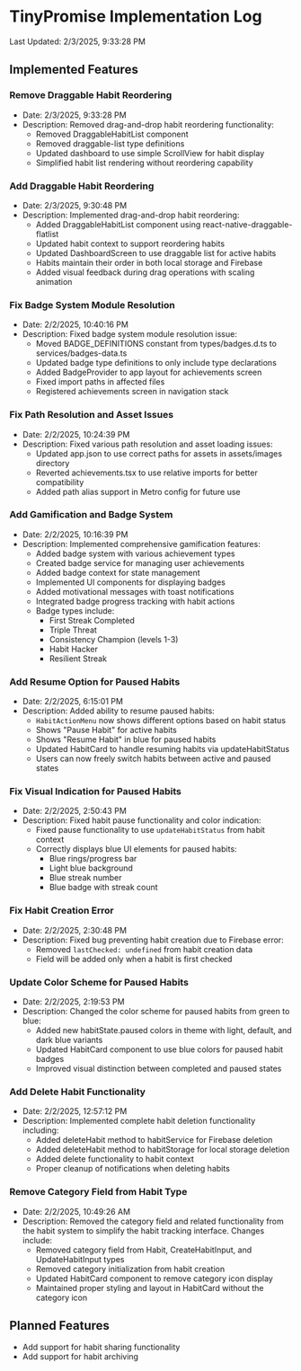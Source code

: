 # TinyPromise Implementation Log

Last Updated: 2/3/2025, 9:33:28 PM

## Implemented Features

### Remove Draggable Habit Reordering
- Date: 2/3/2025, 9:33:28 PM
- Description: Removed drag-and-drop habit reordering functionality:
  - Removed DraggableHabitList component
  - Removed draggable-list type definitions
  - Updated dashboard to use simple ScrollView for habit display
  - Simplified habit list rendering without reordering capability

### Add Draggable Habit Reordering
- Date: 2/3/2025, 9:30:48 PM
- Description: Implemented drag-and-drop habit reordering:
  - Added DraggableHabitList component using react-native-draggable-flatlist
  - Updated habit context to support reordering habits
  - Updated DashboardScreen to use draggable list for active habits
  - Habits maintain their order in both local storage and Firebase
  - Added visual feedback during drag operations with scaling animation

### Fix Badge System Module Resolution
- Date: 2/2/2025, 10:40:16 PM
- Description: Fixed badge system module resolution issue:
  - Moved BADGE_DEFINITIONS constant from types/badges.d.ts to services/badges-data.ts
  - Updated badge type definitions to only include type declarations
  - Added BadgeProvider to app layout for achievements screen
  - Fixed import paths in affected files
  - Registered achievements screen in navigation stack

### Fix Path Resolution and Asset Issues
- Date: 2/2/2025, 10:24:39 PM
- Description: Fixed various path resolution and asset loading issues:
  - Updated app.json to use correct paths for assets in assets/images directory
  - Reverted achievements.tsx to use relative imports for better compatibility
  - Added path alias support in Metro config for future use

### Add Gamification and Badge System
- Date: 2/2/2025, 10:16:39 PM
- Description: Implemented comprehensive gamification features:
  - Added badge system with various achievement types
  - Created badge service for managing user achievements
  - Added badge context for state management
  - Implemented UI components for displaying badges
  - Added motivational messages with toast notifications
  - Integrated badge progress tracking with habit actions
  - Badge types include:
    - First Streak Completed
    - Triple Threat
    - Consistency Champion (levels 1-3)
    - Habit Hacker
    - Resilient Streak

### Add Resume Option for Paused Habits
- Date: 2/2/2025, 6:15:01 PM
- Description: Added ability to resume paused habits:
  - `HabitActionMenu` now shows different options based on habit status
  - Shows "Pause Habit" for active habits
  - Shows "Resume Habit" in blue for paused habits
  - Updated HabitCard to handle resuming habits via updateHabitStatus
  - Users can now freely switch habits between active and paused states

### Fix Visual Indication for Paused Habits
- Date: 2/2/2025, 2:50:43 PM
- Description: Fixed habit pause functionality and color indication:
  - Fixed pause functionality to use `updateHabitStatus` from habit context
  - Correctly displays blue UI elements for paused habits:
    - Blue rings/progress bar
    - Light blue background
    - Blue streak number
    - Blue badge with streak count

### Fix Habit Creation Error
- Date: 2/2/2025, 2:30:48 PM
- Description: Fixed bug preventing habit creation due to Firebase error:
  - Removed `lastChecked: undefined` from habit creation data
  - Field will be added only when a habit is first checked

### Update Color Scheme for Paused Habits
- Date: 2/2/2025, 2:19:53 PM
- Description: Changed the color scheme for paused habits from green to blue:
  - Added new habitState.paused colors in theme with light, default, and dark blue variants
  - Updated HabitCard component to use blue colors for paused habit badges
  - Improved visual distinction between completed and paused states

### Add Delete Habit Functionality
- Date: 2/2/2025, 12:57:12 PM
- Description: Implemented complete habit deletion functionality including:
  - Added deleteHabit method to habitService for Firebase deletion
  - Added deleteHabit method to habitStorage for local storage deletion
  - Added delete functionality to habit context
  - Proper cleanup of notifications when deleting habits

### Remove Category Field from Habit Type
- Date: 2/2/2025, 10:49:26 AM
- Description: Removed the category field and related functionality from the habit system to simplify the habit tracking interface. Changes include:
  - Removed category field from Habit, CreateHabitInput, and UpdateHabitInput types
  - Removed category initialization from habit creation
  - Updated HabitCard component to remove category icon display
  - Maintained proper styling and layout in HabitCard without the category icon

## Planned Features
- Add support for habit sharing functionality
- Add support for habit archiving